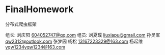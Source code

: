 # FinalHomework
分布式爬虫框架

组长: 
刘庆阳 604052747@qq.com
组员: 
刘夏璞 liuxiapu@gmail.com
孙吴军 qw2312@outlook.com
张梦园 
杨松   13167223329@163.com
杨起维 yqw1234yqw1234@163.com
      
